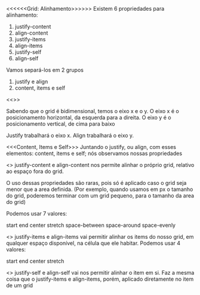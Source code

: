 <<<<<<Grid: Alinhamento>>>>>>
Existem 6 propriedades para alinhamento:
1. justify-content
2. align-content
3. justify-items
4. align-items
5. justify-self
6. align-self

Vamos separá-los em 2 grupos
1. justify e align
2. content, items e self

<<<Justify e Align>>>

Sabendo que o grid é bidimensional, temos o eixo x e o y.
O eixo x é o posicionamento horizontal, da esquerda para a direita.
O eixo y é o posicionamento vertical, de cima para baixo

Justify trabalhará o eixo x.
Align trabalhará o eixo y.

<<<Content, Items e Self>>>
Juntando o justify, ou align, com esses elementos: content, items e self; nós observamos nossas propriedades

<<Content>>
justify-content e align-content nos permite alinhar o próprio grid, relativo ao espaço fora do grid.

O uso dessas propriedades são raras, pois só é aplicado caso o grid seja menor que a area definida. (Por exemplo, quando usamos em px o tamanho do grid, poderemos terminar com um grid pequeno, para o tamanho da area do grid)

Podemos usar 7 valores:

start
end
center
stretch
space-between
space-around
space-evenly

<<Items>>
justify-items e align-items vai permitir alinhar os items do nosso grid, em qualquer espaço disponível, na célula que ele habitar.
Podemos usar 4 valores:

start
end
center
stretch

<<Self>>
justify-self e align-self vai nos permitir alinhar o item em si.
Faz a mesma coisa que o justify-items e align-items, porém, aplicado diretamente no item de um grid